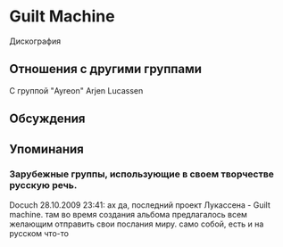 # Guilt Machine

Дискография

## Отношения с другими группами

C группой "Ayreon" Arjen Lucassen 

## Обсуждения


## Упоминания

### Зарубежные группы, использующие в своем творчестве русскую речь.

Docuch 28.10.2009 23:41:
ах да, последний проект Лукассена - Guilt machine. там во время создания альбома предлагалось всем желающим отправить свои послания миру. само собой, есть и на русском что-то

